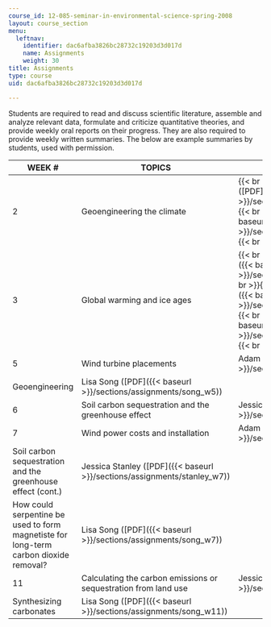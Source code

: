```yaml
---
course_id: 12-085-seminar-in-environmental-science-spring-2008
layout: course_section
menu:
  leftnav:
    identifier: dac6afba3826bc28732c19203d3d017d
    name: Assignments
    weight: 30
title: Assignments
type: course
uid: dac6afba3826bc28732c19203d3d017d

---
```


Students are required to read and discuss scientific literature, assemble and analyze relevant data, formulate and criticize quantitative theories, and provide weekly oral reports on their progress. They are also required to provide weekly written summaries. The below are example summaries by students, used with permission.

| WEEK # | TOPICS | STUDENTS |
| --- | --- | --- |
| 2 | Geoengineering the climate |  {{< br >}}{{< br >}} Jessica Stanley ([PDF]({{< baseurl >}}/sections/assignments/stanley_w2)) {{< br >}}{{< br >}} Lisa Song ([PDF]({{< baseurl >}}/sections/assignments/song_w2)) {{< br >}}{{< br >}}  |
| 3 | Global warming and ice ages |  {{< br >}}{{< br >}} Adam Rigel ([PDF]({{< baseurl >}}/sections/assignments/rigel_w3)) {{< br >}}{{< br >}} Jessica Stanley ([PDF]({{< baseurl >}}/sections/assignments/stanley_w3)) {{< br >}}{{< br >}} Lisa Song ([PDF]({{< baseurl >}}/sections/assignments/song_w3)) {{< br >}}{{< br >}}  |
| 5 | Wind turbine placements | Adam Rigel ([PDF]({{< baseurl >}}/sections/assignments/rigel_w5)) |
| Geoengineering | Lisa Song ([PDF]({{< baseurl >}}/sections/assignments/song_w5)) |
| 6 | Soil carbon sequestration and the greenhouse effect | Jessica Stanley ([PDF]({{< baseurl >}}/sections/assignments/stanley_w5)) |
| 7 | Wind power costs and installation | Adam Rigel ([PDF]({{< baseurl >}}/sections/assignments/rigel_w7)) |
| Soil carbon sequestration and the greenhouse effect (cont.) | Jessica Stanley ([PDF]({{< baseurl >}}/sections/assignments/stanley_w7)) |
| How could serpentine be used to form magnetiste for long-term carbon dioxide removal? | Lisa Song ([PDF]({{< baseurl >}}/sections/assignments/song_w7)) |
| 11 | Calculating the carbon emissions or sequestration from land use | Jessica Stanley ([PDF]({{< baseurl >}}/sections/assignments/stanley_w11)) |
| Synthesizing carbonates | Lisa Song ([PDF]({{< baseurl >}}/sections/assignments/song_w11))